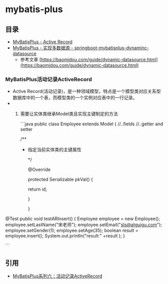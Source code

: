 # mybatis-plus

## 目录

* [MyBatisPlus - Active Record](mybatis-plus.md#MyBatisPlus活动记录ActiveRecord)
* [MyBatisPlus - 实现多数据源 - springboot-mybatisplus-dynaminc-datasource](https://github.com/zhonghuasheng/JAVA/tree/master/springboot)
  * 参考文章 [https://baomidou.com/guide/dynamic-datasource.html](https://baomidou.com/guide/dynamic-datasource.html)

### MyBatisPlus活动记录ActiveRecord

* Active Record\(活动记录\)，是一种领域模型，特点是一个模型类对应关系型数据库中的一个表，而模型类的一个实例对应表中的一行记录。
* 1. 需要让实体类继承Model类且实现主键制定的方法

     \`\`\`java public class Employee extends Model { //..fields //..getter and setter

     /\*\*

     * 指定当前实体类的主键属性

       \*/

       @Override

       protected Serializable pkVal\(\) {

        return id;

       } 

       }

@Test public void testARInsert\(\) { Employee employee = new Employee\(\); employee.setLastName\("宋老师"\); employee.setEmail\("sls@atguigu.com"\); employee.setGender\(1\); employee.setAge\(35\); boolean result = employee.insert\(\); System.out.println\("result:" +result \); }

\`\`\`

## 引用

* [MyBatisPlus系列六：活动记录ActiveRecord](https://blog.csdn.net/lizhiqiang1217/article/details/89739207)


